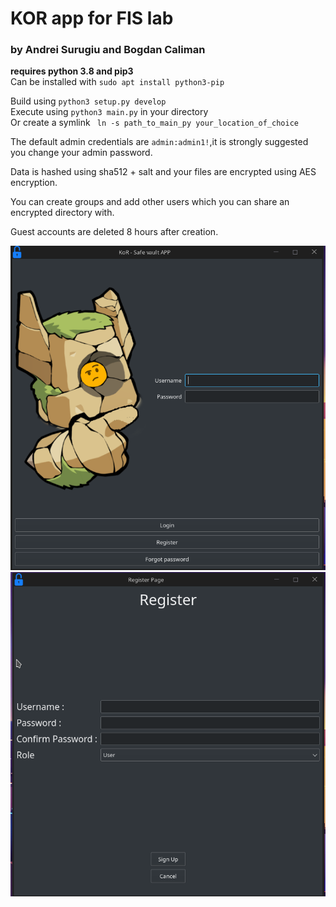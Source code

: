# KOR app for FIS lab
###  by Andrei Surugiu and Bogdan Caliman
**requires python 3.8 and pip3**  
Can be installed with ``sudo apt install python3-pip``

Build using ``python3 setup.py develop ``  
Execute using ``python3 main.py`` in your directory  
Or create a symlink `` ln -s path_to_main_py your_location_of_choice``  

The default admin credentials are ``admin:admin1!``,it is strongly suggested you change your admin password.  

Data is hashed using sha512 + salt and your files are encrypted using AES encryption.  

You can create groups and add other users which you can share an encrypted directory with.  

Guest accounts are deleted 8 hours after creation.  

  
![1]
![2]

[1]:./images/login_page.png
[2]:./images/register_page.png
